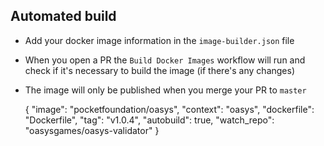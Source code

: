 ## Automated build
- Add your docker image information in the `image-builder.json` file
- When you open a PR the `Build Docker Images` workflow will run and check if it's necessary to build the image (if there's any changes)
- The image will only be published when you merge your PR to `master`


  {
    "image": "pocketfoundation/oasys",
    "context": "oasys",
    "dockerfile": "Dockerfile",
    "tag": "v1.0.4",
    "autobuild": true,
    "watch_repo": "oasysgames/oasys-validator"
  }